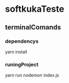 # softkukaTeste

## terminalComands

### dependencys
yarn install

### runingProject
yarn run nodemon index.js

